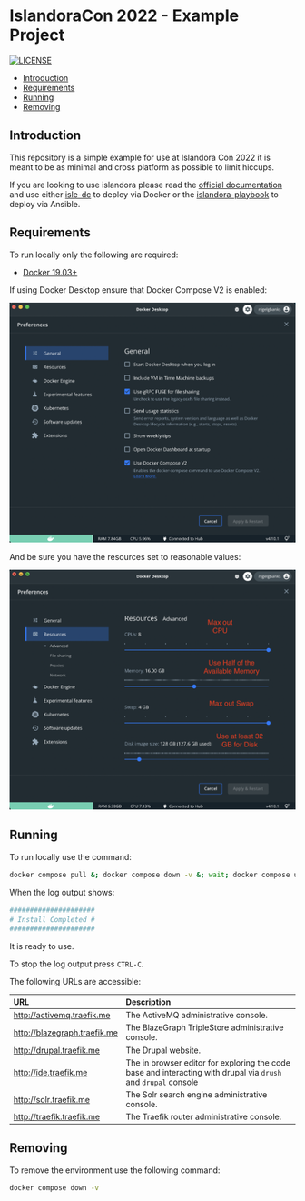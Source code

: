 # IslandoraCon 2022 - Example Project  <!-- omit in toc -->

[![LICENSE](https://img.shields.io/badge/license-MIT-blue.svg?style=flat-square)](./LICENSE)

- [Introduction](#introduction)
- [Requirements](#requirements)
- [Running](#running)
- [Removing](#removing)

## Introduction

This repository is a simple example for use at Islandora Con 2022 it is meant to
be as minimal and cross platform as possible to limit hiccups.

If you are looking to use islandora please read the [official documentation] and
use either [isle-dc] to deploy via Docker or the [islandora-playbook] to deploy
via Ansible.

## Requirements

To run locally only the following are required:

- [Docker 19.03+](https://docs.docker.com/get-docker/)

If using Docker Desktop ensure that Docker Compose V2 is enabled:

![docker-settings](./assets/docker-settings.png)

And be sure you have the resources set to reasonable values:

![docker-resources](./assets/docker-resources.png)

## Running

To run locally use the command:

```bash
docker compose pull &; docker compose down -v &; wait; docker compose up -d; docker logs -f drupal
```

When the log output shows:

```bash
#####################
# Install Completed #
#####################
```

It is ready to use. 

To stop the log output press `CTRL-C`.

The following URLs are accessible:

| URL                            | Description                                                                                                    |
| :----------------------------- | :------------------------------------------------------------------------------------------------------------- |
| <http://activemq.traefik.me>   | The ActiveMQ administrative console.                                                                           |
| <http://blazegraph.traefik.me> | The BlazeGraph TripleStore administrative console.                                                             |
| <http://drupal.traefik.me>     | The Drupal website.                                                                                            |
| <http://ide.traefik.me>        | The in browser editor for exploring the code base and interacting with drupal via `drush` and `drupal` console |
| <http://solr.traefik.me>       | The Solr search engine administrative console.                                                                 |
| <http://traefik.traefik.me>    | The Traefik router administrative console.                                                                     |


## Removing

To remove the environment use the following command:

```bash
docker compose down -v
```

[islandora-playbook]: https://github.com/Islandora-Devops/islandora-playbook
[isle-dc]: https://github.com/Islandora-Devops/isle-dc
[official documentation]: https://islandora.github.io/documentation/